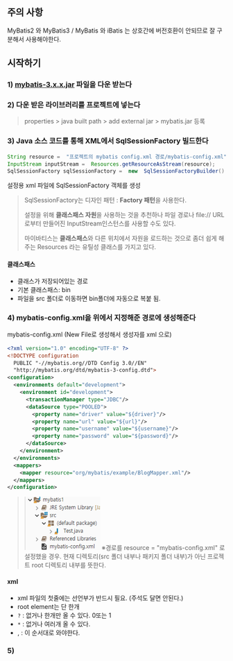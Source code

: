 ## 주의 사항
MyBatis2 와 MyBatis3 / MyBatis 와 iBatis 는 상호간에 버전호환이 안되므로 잘 구분해서 사용해야한다.

## 시작하기

### 1) [mybatis-3.x.x.jar](https://github.com/mybatis/mybatis-3/releases) 파일을 다운 받는다

### 2) 다운 받은 라이브러리를 프로젝트에 넣는다
> properties > java built path > add external jar > mybatis.jar 등록
> 
### 3) Java 소스 코드를 통해 XML에서 SqlSessionFactory 빌드한다
```java
String resource =  "프로젝트의 mybatis config.xml 경로/mybatis-config.xml";  
InputStream inputStream =  Resources.getResourceAsStream(resource);
SqlSessionFactory sqlSessionFactory =  new  SqlSessionFactoryBuilder().build(inputStream);
```
설정용 xml 파일에 SqlSessionFactory 객체를 생성
>SqlSessionFactory는 디자인 패턴 : **Factory 패턴**을 사용한다.
>
>설정을 위해 **클래스패스 자원**을 사용하는 것을 추천하나 파일 경로나 file:// URL로부터 만들어진 InputStream인스턴스를 사용할 수도 있다. 
>
>마이바티스는 **클래스패스**와 다른 위치에서 자원을 로드하는 것으로 좀더 쉽게 해주는 Resources 라는 유틸성 클래스를 가지고 있다.

#### 클래스패스
- 클래스가 저장되어있는 경로
- 기본 클래스패스: bin
- 파일을 src 폴더로 이동하면 bin폴더에 자동으로 복붙 됨.

### 4) mybatis-config.xml을 위에서 지정해준 경로에 생성해준다
mybatis-config.xml (New File로 생성해서 생성자를 xml 으로)
```xml
<?xml version="1.0" encoding="UTF-8" ?>
<!DOCTYPE configuration
  PUBLIC "-//mybatis.org//DTD Config 3.0//EN"
  "http://mybatis.org/dtd/mybatis-3-config.dtd">
<configuration>
  <environments default="development">
    <environment id="development">
      <transactionManager type="JDBC"/>
      <dataSource type="POOLED">
        <property name="driver" value="${driver}"/>
        <property name="url" value="${url}"/>
        <property name="username" value="${username}"/>
        <property name="password" value="${password}"/>
      </dataSource>
    </environment>
  </environments>
  <mappers>
    <mapper resource="org/mybatis/example/BlogMapper.xml"/>
  </mappers>
</configuration>
```
>![enter image description here](https://github.com/ette9844/writing_md/blob/master/imgs/mybatis-path.PNG?raw=true)
>※경로를 resource = "mybatis-config.xml" 로 설정했을 경우. 현재 디렉토리(src 폴더 내부나 패키지 폴더 내부)가 아닌 프로젝트 root 디렉토리 내부를 뜻한다.
>

#### xml
- xml 파일의 첫줄에는 선언부가 반드시 필요. (주석도 달면 안된다.)
- root element는 단 한개
- `?` : 없거나 한개만 올 수 있다. 0또는 1
- `*` : 없거나 여러개 올 수 있다. 
- , : 이 순서대로 와야한다.

### 5)
<!--stackedit_data:
eyJoaXN0b3J5IjpbLTkwNTIwMjUwNCw1ODU4ODE0MjIsMTU3Mz
I1NTk1NSwxMzk4MzQ4MDE2LC0xNzYzMTA0MTA2XX0=
-->